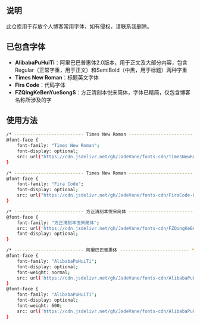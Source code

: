 
## 说明

此仓库用于存放个人博客常用字体，如有侵权，请联系我删除。

## 已包含字体

- **AlibabaPuHuiTi**：阿里巴巴普惠体2.0版本，用于正文及大部分内容，包含Regular（正常字重，用于正文）和SemiBold（中黑，用于标题）两种字重
- **Times New Roman**：标题英文字体
- **Fira Code**：代码字体
- **FZQingKeBenYueSongS**：方正清刻本悦宋简体，字体已精简，仅包含博客名称所涉及的字

## 使用方法

```bash
/* -------------------------- Times New Roman -------------------------- */
@font-face {
    font-family: "Times New Roman";
    font-display: optional;
    src: url("https://cdn.jsdelivr.net/gh/JadeVane/fonts-cdn/TimesNewRoman-Regular.woff2") format("woff2");
}

/* -------------------------- Times New Roman -------------------------- */
@font-face {
    font-family: "Fira Code";
    font-display: optional;
    src: url("https://cdn.jsdelivr.net/gh/JadeVane/fonts-cdn/FiraCode-Regular.woff2") format("woff2");
}

/* -------------------------- 方正清刻本悦宋简体 -------------------------- */
@font-face {
    font-family: "方正清刻本悦宋简体";
    src: url('https://cdn.jsdelivr.net/gh/JadeVane/fonts-cdn/FZQingKeBenYueSongS-R-GB.woff2') format('woff2');
    font-display: optional;
}

/* -------------------------- 阿里巴巴普惠体 -------------------------- */
@font-face {
    font-family: "AlibabaPuHuiTi";
    font-display: optional;
    font-weight: normal;
    src: url('https://cdn.jsdelivr.net/gh/JadeVane/fonts-cdn/AlibabaPuHuiTi-2-55-Regular.woff2') format('woff2');
}
@font-face {
    font-family: "AlibabaPuHuiTi";
    font-display: optional;
    font-weight: 600;
    src: url('https://cdn.jsdelivr.net/gh/JadeVane/fonts-cdn/AlibabaPuHuiTi-2-75-Regular.woff2') format('woff2');
}
```